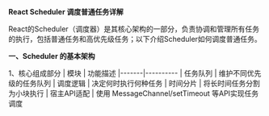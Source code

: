 **React Scheduler 调度普通任务详解**

React的Scheduler（调度器）是其核心架构的一部分，负责协调和管理所有任务的执行，包括普通任务和高优先级任务；以下介绍Scheduler如何调度普通任务。

**一、Scheduler 的基本架构**

1、核心组成部分
| 模块	| 功能描述
|-------|----------
| 任务队列	| 维护不同优先级的任务队列
| 调度逻辑	| 决定何时执行何种任务
| 时间分片	| 将长时间任务分割为小块执行
| 宿主API适配	| 使用 MessageChannel/setTimeout 等API实现任务调度
